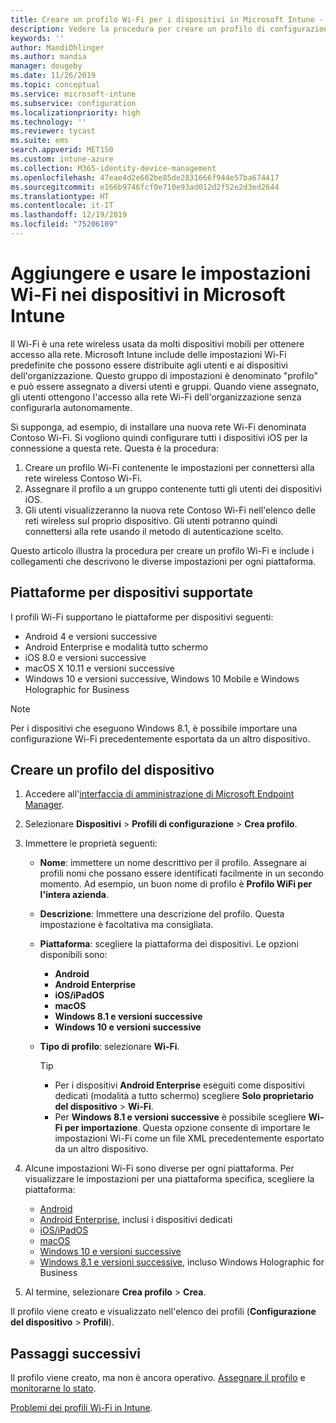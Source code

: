 ```yaml
---
title: Creare un profilo Wi-Fi per i dispositivi in Microsoft Intune - Azure | Microsoft Docs
description: Vedere la procedura per creare un profilo di configurazione Wi-Fi per i dispositivi in Microsoft Intune. Creare profili per dispositivi Android, Android Enterprise, Android in modalità tutto schermo, iOS, macOS, Windows 10 e versioni successive e Windows Holographic for Business. Usare questi profili per creare una connessione Wi-Fi per usare i certificati, scegliere un tipo EAP, selezionare un metodo di autenticazione, abilitare un proxy e altro ancora.
keywords: ''
author: MandiOhlinger
ms.author: mandia
manager: dougeby
ms.date: 11/26/2019
ms.topic: conceptual
ms.service: microsoft-intune
ms.subservice: configuration
ms.localizationpriority: high
ms.technology: ''
ms.reviewer: tycast
ms.suite: ems
search.appverid: MET150
ms.custom: intune-azure
ms.collection: M365-identity-device-management
ms.openlocfilehash: 47eae4d2e662be85de2831666f944e57ba674417
ms.sourcegitcommit: e166b9746fcf0e710e93ad012d2f52e2d3ed2644
ms.translationtype: HT
ms.contentlocale: it-IT
ms.lasthandoff: 12/19/2019
ms.locfileid: "75206109"
---
```

# <a name="add-and-use-wi-fi-settings-on-your-devices-in-microsoft-intune"></a>Aggiungere e usare le impostazioni Wi-Fi nei dispositivi in Microsoft Intune

Il Wi-Fi è una rete wireless usata da molti dispositivi mobili per ottenere accesso alla rete. Microsoft Intune include delle impostazioni Wi-Fi predefinite che possono essere distribuite agli utenti e ai dispositivi dell'organizzazione. Questo gruppo di impostazioni è denominato "profilo" e può essere assegnato a diversi utenti e gruppi. Quando viene assegnato, gli utenti ottengono l'accesso alla rete Wi-Fi dell'organizzazione senza configurarla autonomamente.

Si supponga, ad esempio, di installare una nuova rete Wi-Fi denominata Contoso Wi-Fi. Si vogliono quindi configurare tutti i dispositivi iOS per la connessione a questa rete. Questa è la procedura:

1. Creare un profilo Wi-Fi contenente le impostazioni per connettersi alla rete wireless Contoso Wi-Fi.
2. Assegnare il profilo a un gruppo contenente tutti gli utenti dei dispositivi iOS.
3. Gli utenti visualizzeranno la nuova rete Contoso Wi-Fi nell'elenco delle reti wireless sul proprio dispositivo. Gli utenti potranno quindi connettersi alla rete usando il metodo di autenticazione scelto.

Questo articolo illustra la procedura per creare un profilo Wi-Fi e include i collegamenti che descrivono le diverse impostazioni per ogni piattaforma.

## <a name="supported-device-platforms"></a>Piattaforme per dispositivi supportate

I profili Wi-Fi supportano le piattaforme per dispositivi seguenti:

- Android 4 e versioni successive
- Android Enterprise e modalità tutto schermo
- iOS 8.0 e versioni successive
- macOS X 10.11 e versioni successive
- Windows 10 e versioni successive, Windows 10 Mobile e Windows Holographic for Business

> [!NOTE]
> Per i dispositivi che eseguono Windows 8.1, è possibile importare una configurazione Wi-Fi precedentemente esportata da un altro dispositivo.

## <a name="create-a-device-profile"></a>Creare un profilo del dispositivo

1. Accedere all'[interfaccia di amministrazione di Microsoft Endpoint Manager](https://go.microsoft.com/fwlink/?linkid=2109431).
2. Selezionare **Dispositivi** > **Profili di configurazione** > **Crea profilo**.
3. Immettere le proprietà seguenti:

    - **Nome**: immettere un nome descrittivo per il profilo. Assegnare ai profili nomi che possano essere identificati facilmente in un secondo momento. Ad esempio, un buon nome di profilo è **Profilo WiFi per l'intera azienda**.
    - **Descrizione**: Immettere una descrizione del profilo. Questa impostazione è facoltativa ma consigliata.
    - **Piattaforma**: scegliere la piattaforma dei dispositivi. Le opzioni disponibili sono:

      - **Android**
      - **Android Enterprise**
      - **iOS/iPadOS**
      - **macOS**
      - **Windows 8.1 e versioni successive**
      - **Windows 10 e versioni successive**

    - **Tipo di profilo**: selezionare **Wi-Fi**.

      > [!TIP]
      >
      > - Per i dispositivi **Android Enterprise** eseguiti come dispositivi dedicati (modalità a tutto schermo) scegliere **Solo proprietario del dispositivo** > **Wi-Fi**.
      > - Per **Windows 8.1 e versioni successive** è possibile scegliere **Wi-Fi per importazione**. Questa opzione consente di importare le impostazioni Wi-Fi come un file XML precedentemente esportato da un altro dispositivo.

4. Alcune impostazioni Wi-Fi sono diverse per ogni piattaforma. Per visualizzare le impostazioni per una piattaforma specifica, scegliere la piattaforma:

    - [Android](wi-fi-settings-android.md)
    - [Android Enterprise](wi-fi-settings-android-enterprise.md), inclusi i dispositivi dedicati
    - [iOS/iPadOS](wi-fi-settings-ios.md)
    - [macOS](wi-fi-settings-macos.md)
    - [Windows 10 e versioni successive](wi-fi-settings-windows.md)
    - [Windows 8.1 e versioni successive](wi-fi-settings-import-windows-8-1.md), incluso Windows Holographic for Business

5. Al termine, selezionare **Crea profilo** > **Crea**.

Il profilo viene creato e visualizzato nell'elenco dei profili (**Configurazione del dispositivo** > **Profili**).

## <a name="next-steps"></a>Passaggi successivi

Il profilo viene creato, ma non è ancora operativo. [Assegnare il profilo](device-profile-assign.md) e [monitorarne lo stato](device-profile-monitor.md).

[Problemi dei profili Wi-Fi in Intune](troubleshoot-wi-fi-profiles.md).
